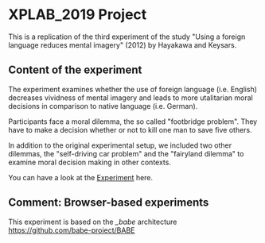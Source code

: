 # XPLAB_2019 Project

This is a replication of the third experiment of the study "Using a foreign language reduces mental imagery" (2012) by Hayakawa and Keysars.

## Content of the experiment
The experiment examines whether the use of foreign language (i.e. English) decreases vividness of mental imagery and leads to more utalitarian moral decisions 
in comparison to native language (i.e. German).

Participants face a moral dilemma, the so called "footbridge problem". They have to make a decision whether or not to kill one man to save five others. 

In addition to the original experimental setup, we included two other dilemmas, the "self-driving car problem" and the "fairyland dilemma" to examine moral decision making in other contexts.

You can have a look at the [Experiment](https://miladrouygari.github.io/Project/ExperimentsFiles) here.

## Comment: Browser-based experiments
This experiment is based on the *_babe* architecture
https://github.com/babe-project/BABE
